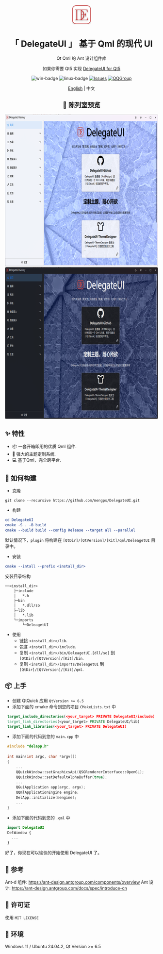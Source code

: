 <div align=center>
<img width=64 src="resources/delegateui_icon.svg">

# 「 DelegateUI 」 基于 Qml 的现代 UI

Qt Qml 的 Ant 设计组件库

如果你需要 Qt5 实现 [DelegateUI for Qt5](https://github.com/mengps/QmlControls)

</div>

<div align=center>

![win-badge] ![linux-badge] [![Issues][issues-image]][issues-url] [![QQGroup][qqgroup-image]][qqgroup-url]

[English](./README.md) | 中文

</div>

[win-badge]: https://img.shields.io/badge/Windows-passing-brightgreen?style=flat-square
[linux-badge]: https://img.shields.io/badge/Linux-passing-brightgreen?style=flat-square

[issues-image]: https://flat.badgen.net/github/label-issues/mengps/DelegateUI/open
[issues-url]: https://github.com/mengps/DelegateUI/issues

[qqgroup-image]: https://img.shields.io/badge/QQ群-490328047-f74658?style=flat-square
[qqgroup-url]: https://qm.qq.com/q/cMNHn2tWeY

<div align=center>

## 🌈 陈列室预览

<img width=800 height=500 src="preview/light.png">
<img width=800 height=500 src="preview/dark.png">

</div>

## ✨ 特性

- 📦 一套开箱即用的优质 Qml 组件.
- 🎨 强大的主题定制系统.
- 💻 基于Qml，完全跨平台.

## 🔨 如何构建

- 克隆
```auto
git clone --recursive https://github.com/mengps/DelegateUI.git
```
- 构建
```cmake
cd DelegateUI
cmake -S . -B build 
cmake --build build --config Release --target all --parallel
```
默认情况下，`plugin` 将构建在 `[QtDir]/[QtVersion]/[Kit]/qml/DeleagetUI` 目录中。
- 安装
```cmake
cmake --intall --prefix <install_dir>
```
安装目录结构
```auto
──<install_dir>
    ├─include
    │   *.h
    ├─bin
    │   *.dll/so
    ├─lib
    │   *.lib
    └─imports
        └─DeleagetUI
```
- 使用
  - 链接 `<install_dir>/lib`.
  - 包含 `<install_dir>/include`.
  - 复制 `<install_dir>/bin/DeleagetUI.[dll/so]` 到 `[QtDir]/[QtVersion]/[Kit]/bin`.
  - 复制 `<install_dir>/imports/DeleagetUI` 到 `[QtDir]/[QtVersion]/[Kit]/qml`.

## 📦 上手

 - 创建 QtQuick 应用 `QtVersion >= 6.5`
 - 添加下面的 cmake 命令到您的项目 `CMakeLists.txt` 中
 ```cmake
  target_include_directories(<your_target> PRIVATE DelegateUI/include)
  target_link_directories(<your_target> PRIVATE DelegateUI/lib)
  target_link_libraries(<your_target> PRIVATE DelegateUI)
 ```
 - 添加下面的代码到您的 `main.cpp` 中
 ```cpp
  #include "delapp.h"

  int main(int argc, char *argv[])
  {
      ...
      QQuickWindow::setGraphicsApi(QSGRendererInterface::OpenGL);
      QQuickWindow::setDefaultAlphaBuffer(true);
      ...
      QGuiApplication app(argc, argv);
      QQmlApplicationEngine engine;
      DelApp::initialize(&engine);
      ...
  }
 ```
 - 添加下面的代码到您的 `.qml` 中
 ```qml
  import DelegateUI
  DelWindow { 
    ...
  }
 ```
好了，你现在可以愉快的开始使用 DelegateUI 了。

## 🚩 参考

Ant-d 组件: https://ant-design.antgroup.com/components/overview
Ant 设计: https://ant-design.antgroup.com/docs/spec/introduce-cn

## 💓 许可证

使用 `MIT LICENSE`

## 🌇 环境

Windows 11 / Ubuntu 24.04.2, Qt Version >= 6.5